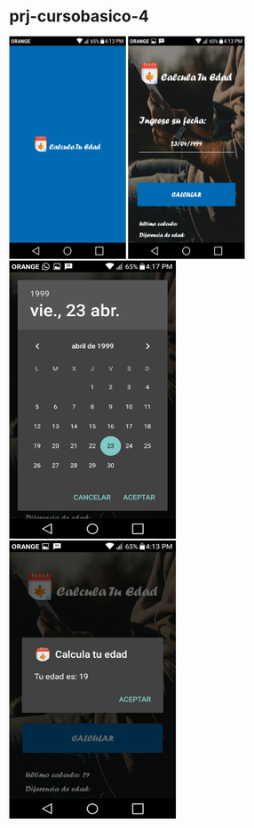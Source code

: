 # prj-cursobasico-4

<img src="/screenshot_app/screenshot(1).jpeg" width="210" height="400" alt="Screenshot de la aplicacion">
<img src="/screenshot_app/screenshot(2).jpeg" width="210" height="400"  alt="Screenshot de la aplicacion">
<img src="/screenshot_app/screenshot(4).jpeg" width="300" height="500" alt="Screenshot de la aplicacion">
<img src="/screenshot_app/screenshot(3).jpeg" width="300" height="500" alt="Screenshot de la aplicacion">
